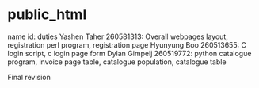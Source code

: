 public_html
===========
name id: duties
Yashen Taher 260581313: Overall webpages layout, registration perl program, registration page
Hyunyung Boo 260513655: C login script, c login page form
Dylan Gimpelj 260519772: python catalogue program, invoice page table, catalogue population, catalogue table

Final revision
